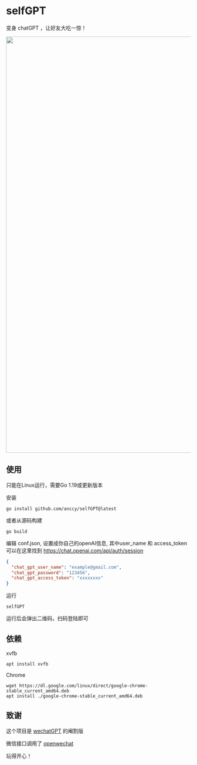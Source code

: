 # selfGPT

变身 chatGPT ，让好友大吃一惊！

<p align="center">
<img src="https://user-images.githubusercontent.com/99850403/219956640-8d8b0583-7d91-4344-9d6a-411ec2346573.jpg"  width="540" height="1131">
</p>



## 使用
只能在Linux运行，需要Go 1.19或更新版本

安装
```
go install github.com/anccy/selfGPT@latest
```

或者从源码构建
```
go build
```

编辑 conf.json, 设置成你自己的openAI信息, 其中user_name 和 access_token 可以在这里找到 https://chat.openai.com/api/auth/session
```json
{
  "chat_gpt_user_name": "example@gmail.com",
  "chat_gpt_password": "123456",
  "chat_gpt_access_token": "xxxxxxxx"
}
```

运行
```
selfGPT
```

运行后会弹出二维码，扫码登陆即可



## 依赖
xvfb
```
apt install xvfb
```
Chrome
```
wget https://dl.google.com/linux/direct/google-chrome-stable_current_amd64.deb
apt install ./google-chrome-stable_current_amd64.deb
```

## 致谢
这个项目是 [wechatGPT](https://github.com/yxw21/wechatgpt) 的阉割版

微信接口调用了 [openwechat](https://github.com/eatmoreapple/openwechat)

玩得开心！

